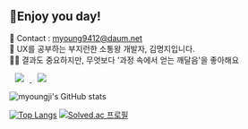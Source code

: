 <h2> 🍊Enjoy you day! </h2>

<span> 💌 Contact : myoung9412@daum.net </span> <br>
<span> 🔎 UX를 공부하는 부지런한 소통왕 개발자, 김명지입니다. </span> <br>
<span> 👩‍💻 결과도 중요하지만, 무엇보다 '과정 속에서 얻는 깨달음'을 좋아해요 </span>

<a href="https://www.instagram.com/dding_ji_k/">
    <img 
        src="http://img.shields.io/badge/-Instagram-222222?style=flat&logo=Instagram&link=https://www.instagram.com/dding_ji_k/"
        style="height : auto; margin-left : 10px; margin-right : 10px;"/>
</a>
<a href="https://velog.io/@dding_ji">
    <img 
        src="http://img.shields.io/badge/-Velog-222222?style=flat&logo=Vector Logo Zone&link=https://velog.io/@dding_ji"
        style="height : auto; margin-left : 10px; margin-right : 10px;"/>
</a>

![myoungji's GitHub stats](https://github-readme-stats.vercel.app/api?username=myoungji-kim&show_icons=true&theme=material-palenight)

[![Top Langs](https://github-readme-stats.vercel.app/api/top-langs/?username=myoungji-kim&layout=compact&theme=material-palenight&langs_count=8)](https://github.com/anuraghazra/github-readme-stats)
[![Solved.ac
프로필](http://mazassumnida.wtf/api/v2/generate_badge?boj=myoungji)](https://solved.ac/myoungji)
